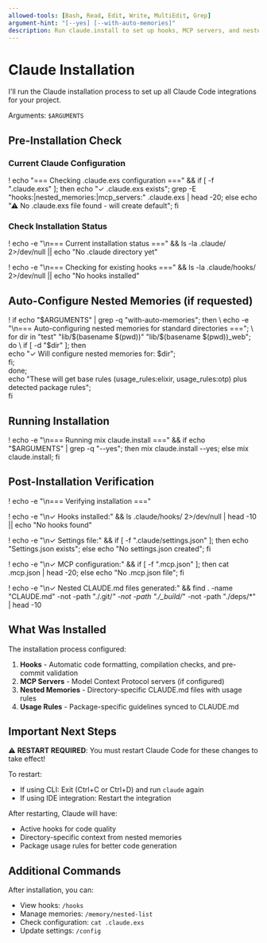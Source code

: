 ```yaml
---
allowed-tools: [Bash, Read, Edit, Write, MultiEdit, Grep]
argument-hint: "[--yes] [--with-auto-memories]"
description: Run claude.install to set up hooks, MCP servers, and nested memories
---
```


# Claude Installation

I'll run the Claude installation process to set up all Claude Code integrations for your project.

Arguments: `$ARGUMENTS`

## Pre-Installation Check

### Current Claude Configuration

! echo "=== Checking .claude.exs configuration ===" && if [ -f ".claude.exs" ]; then echo "✓ .claude.exs exists"; grep -E "hooks:|nested_memories:|mcp_servers:" .claude.exs | head -20; else echo "⚠ No .claude.exs file found - will create default"; fi

### Check Installation Status

! echo -e "\n=== Current installation status ===" && ls -la .claude/ 2>/dev/null || echo "No .claude directory yet"

! echo -e "\n=== Checking for existing hooks ===" && ls -la .claude/hooks/ 2>/dev/null || echo "No hooks installed"


## Auto-Configure Nested Memories (if requested)

! if echo "$ARGUMENTS" | grep -q "with-auto-memories"; then \
    echo -e "\n=== Auto-configuring nested memories for standard directories ==="; \
    for dir in "test" "lib/$(basename $(pwd))" "lib/$(basename $(pwd))_web"; do \
      if [ -d "$dir" ]; then \
        echo "✓ Will configure nested memories for: $dir"; \
      fi; \
    done; \
    echo "These will get base rules (usage_rules:elixir, usage_rules:otp) plus detected package rules"; \
  fi

## Running Installation

! echo -e "\n=== Running mix claude.install ===" && if echo "$ARGUMENTS" | grep -q "\-\-yes"; then mix claude.install --yes; else mix claude.install; fi

## Post-Installation Verification

! echo -e "\n=== Verifying installation ===" 

! echo -e "\n✓ Hooks installed:" && ls .claude/hooks/ 2>/dev/null | head -10 || echo "No hooks found"


! echo -e "\n✓ Settings file:" && if [ -f ".claude/settings.json" ]; then echo "Settings.json exists"; else echo "No settings.json created"; fi

! echo -e "\n✓ MCP configuration:" && if [ -f ".mcp.json" ]; then cat .mcp.json | head -20; else echo "No .mcp.json file"; fi

! echo -e "\n✓ Nested CLAUDE.md files generated:" && find . -name "CLAUDE.md" -not -path "./.git/*" -not -path "./_build/*" -not -path "./deps/*" | head -10

## What Was Installed

The installation process configured:

1. **Hooks** - Automatic code formatting, compilation checks, and pre-commit validation
2. **MCP Servers** - Model Context Protocol servers (if configured)
3. **Nested Memories** - Directory-specific CLAUDE.md files with usage rules
4. **Usage Rules** - Package-specific guidelines synced to CLAUDE.md

## Important Next Steps

⚠️ **RESTART REQUIRED**: You must restart Claude Code for these changes to take effect!

To restart:
- If using CLI: Exit (Ctrl+C or Ctrl+D) and run `claude` again
- If using IDE integration: Restart the integration

After restarting, Claude will have:
- Active hooks for code quality
- Directory-specific context from nested memories
- Package usage rules for better code generation

## Additional Commands

After installation, you can:
- View hooks: `/hooks`
- Manage memories: `/memory/nested-list`
- Check configuration: `cat .claude.exs`
- Update settings: `/config`
